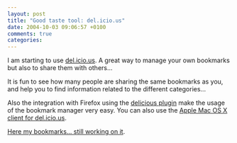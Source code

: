 ```yaml
---
layout: post
title: "Good taste tool: del.icio.us"
date: 2004-10-03 09:06:57 +0100
comments: true
categories:
---
```

I am starting to use [del.icio.us](http://del.icio.us/). A great way to manage your own bookmarks but also to share them with others...

It is fun to see how many people are sharing the same bookmarks as you, and help you to find information related to the different categories...

Also the integration with Firefox using the [delicious plugin](http://delicious.mozdev.org/) make the usage of the bookmark manager very easy. You can also use the [Apple Mac OS X client for del.icio.us](http://www.scifihifi.com/cocoalicious/).

[Here my bookmarks... still working on it](http://del.icio.us/tgrall).
